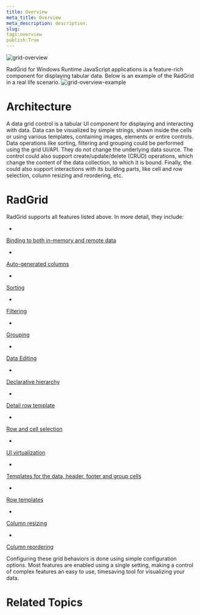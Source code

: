 ```yaml
---
title: Overview
meta_title: Overview
meta_description: description.
slug: 
tags:overview
publish:True
---
```

![grid-overview](../Media/Controls\Grid\grid-overview.png)

RadGrid for Windows Runtime JavaScript applications is a feature-rich component for displaying tabular data. Below is an example of the 
        RadGrid in a real life scenario.
			![grid-overview-example](../Media/Controls\Grid\grid-overview-example.png)

# Architecture

A data grid control is a tabular UI component for displaying and interacting with data. Data can be visualized by simple strings, shown inside the cells
					or using various templates, containing images, elements or entire controls. Data operations like sorting,
					filtering and grouping could be performed using the grid UI/API. They do not change the underlying data source. 
					The control could also support create/update/delete (CRUD) operations, which change
					the content of the data collection, to which it is bound. Finally, the could also support interactions with its building parts, like cell and row
					selection, column resizing and reordering, etc.
				

# RadGrid

RadGrid supports all features listed above. In more detail, they include:

* 

[Binding  to both in-memory and remote data](fb1a1e88-99a3-4a08-9206-18f241fd3f72)

* 

[Auto-generated columns](fbb96399-dfbe-4826-ac0f-c5d6e698f244)

* 

[Sorting](20ede0d3-d665-4856-8054-752dc14810aa)

* 

[Filtering](2c36b378-519b-4ee6-96d6-6cf99e4f6fe8)

* 

[Grouping](65508059-6b67-4c50-b60a-e365fae67884)

* 

[Data Editing](6f18627a-5586-4d44-8919-f70feb05d097)

* 

[Declarative hierarchy](d2b521bb-a108-4cfb-a594-e4ec827447ef)

* 

[Detail row template](0bf6ad44-b01b-4724-bfa4-15eeb4a38080)

* 

[Row and cell selection](75bf4597-0c80-4f77-81d5-2608428519a9)

* 

[UI virtualization](d54c69fb-7664-4e14-ad48-4675b627ac03)

* 

[Templates for the data, header, footer and group cells](e3c17ab8-400d-48d9-ae60-8bfcd5d87030)

* 

[Row templates](749c4be4-e3f7-4912-a248-c984dcb5e2c6)

* 

[Column resizing](44e303fe-5255-467f-9f0b-bcee7a6556f2)

* 

[Column reordering](98422d56-564d-4cd7-8979-ba4109c434d9)

Configuring these grid behaviors is done using simple configuration options. Most features are enabled using a single setting, making a control
					of complex features an easy to use, timesaving tool for visualizing your data.
				

# Related Topics
